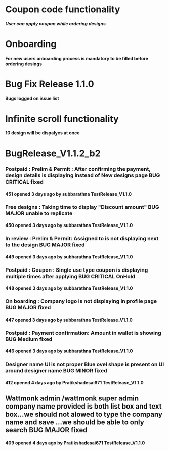 # Coupon code functionality
##### User can apply coupan while ordering designs

# Onboarding
#### For new users onboarding process is mandatory to be filled before ordering desings


# Bug Fix Release 1.1.0

#### Bugs logged on issue list

# Infinite scroll functionality
#### 10 design will be dispalyes at once


# BugRelease_V1.1.2_b2

### Postpaid : Prelim & Permit : After confirming the payment, design details is displaying instead of New designs page BUG CRITICAL fixed
####  451 opened 3 days ago by subbarathna  TestRelease_V1.1.0

 

### Free designs : Taking time to display "Discount amount" BUG MAJOR unable to replicate
#### 450 opened 3 days ago by subbarathna  TestRelease_V1.1.0


### In review : Prelim & Permit: Assigned to is not displaying next to the design BUG MAJOR fixed
#### 449 opened 3 days ago by subbarathna  TestRelease_V1.1.0


### Postpaid : Coupon : Single use type coupon is displaying multiple times after applying BUG CRITICAL OnHold
#### 448 opened 3 days ago by subbarathna  TestRelease_V1.1.0


### On boarding : Company logo is not displaying in profile page BUG MAJOR fixed
#### 447 opened 3 days ago by subbarathna  TestRelease_V1.1.0


### Postpaid : Payment confirmation: Amount in wallet is showing BUG Medium fixed
#### 446 opened 3 days ago by subbarathna  TestRelease_V1.1.0

### Designer name UI is not proper Blue ovel shape is present on UI around designer name BUG MINOR fixed
#### 412 opened 4 days ago by Pratikshadesai671  TestRelease_V1.1.0

## Wattmonk admin /wattmonk super admin company name provided is both list box and text box...we should not alowed to type the company name and save ...we should be able to only search BUG MAJOR fixed
#### 409 opened 4 days ago by Pratikshadesai671  TestRelease_V1.1.0